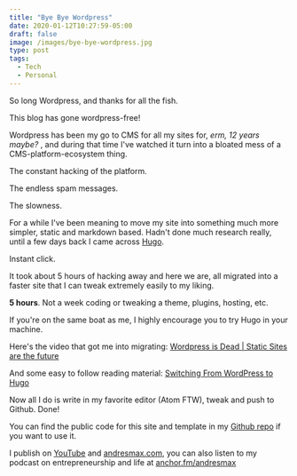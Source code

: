 ```yaml
---
title: "Bye Bye Wordpress"
date: 2020-01-12T10:27:59-05:00
draft: false
image: /images/bye-bye-wordpress.jpg
type: post
tags:
  - Tech
  - Personal
---
```


So long Wordpress, and thanks for all the fish.

<!--more-->

This blog has gone wordpress-free!

Wordpress has been my go to CMS for all my sites for, *erm, 12 years maybe?* , and during that time I've watched it turn into a bloated mess of a CMS-platform-ecosystem thing.

The constant hacking of the platform.

The endless spam messages.

The slowness.

For a while I've been meaning to move my site into something much more simpler, static and markdown based. Hadn't done much research really, until a few days back I came across [Hugo](https://gohugo.io/).

Instant click.

It took about 5 hours of hacking away and here we are, all migrated into a faster site that I can tweak extremely easily to my liking.

**5 hours**. Not a week coding or tweaking a theme, plugins, hosting, etc.

If you're on the same boat as me, I highly encourage you to try Hugo in your machine.

Here's the video that got me into migrating: [Wordpress is Dead | Static Sites are the future](https://www.youtube.com/watch?v=6JaBian3vgI)

And some easy to follow reading material: [Switching From WordPress to Hugo](https://www.smashingmagazine.com/2019/05/switch-wordpress-hugo/)

Now all I do is write in my favorite editor (Atom FTW), tweak and push to Github. Done!

You can find the public code for this site and template in my [Github repo](https://github.com/andresmax/andresmax) if you want to use it.

I publish on [YouTube][1] and [andresmax.com][2], you can also listen to my podcast on entrepreneurship and life at [anchor.fm/andresmax][3]

 [1]: https://www.youtube.com/andresmax
 [2]: https://www.andresmax.com
 [3]: https://anchor.fm/andresmax
